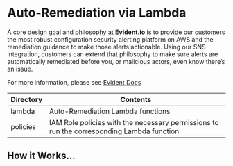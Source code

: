 # Auto-Remediation via Lambda

A core design goal and philosophy at **Evident.io** is to provide our customers the most robust configuration security alerting platform on AWS and the remediation guidance to make those alerts actionable. Using our SNS integration, customers can extend that philosophy to make sure alerts are automatically remediated before you, or malicious actors, even know there’s an issue.

For more information, please see [Evident Docs](http://docs.evident.io/#auto-remediation-via-lambda-walkthrough)

Directory | Contents
--------- | ---------
lambda    | Auto-Remediation Lambda functions
policies  | IAM Role policies with the necessary permissions to run the corresponding Lambda function

## How it Works...

